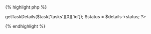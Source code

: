 {% highlight php %}
<?php
$details = $worker->getTaskDetails($task['tasks'][0]['id']);
$status = $details->status;
?>
{% endhighlight %}
